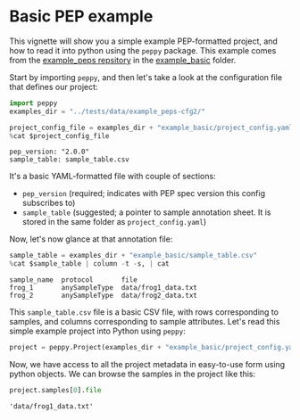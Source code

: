 # Basic PEP example

This vignette will show you a simple example PEP-formatted project, and how to read it into python using the `peppy` package. This example comes from the [example_peps repsitory](https://github.com/pepkit/example_peps) in the [example_basic](https://github.com/pepkit/example_peps/tree/master/example_basic) folder.


Start by importing `peppy`, and then let's take a look at the configuration file that defines our project:


```python
import peppy
examples_dir = "../tests/data/example_peps-cfg2/"
```


```python
project_config_file = examples_dir + "example_basic/project_config.yaml"
%cat $project_config_file
```

    pep_version: "2.0.0"
    sample_table: sample_table.csv

It's a basic YAML-formatted file with couple of sections:
- `pep_version` (required; indicates with PEP spec version this config subscribes to)
- `sample_table` (suggested; a pointer to sample annotation sheet. It is stored in the same folder as `project_config.yaml`)

Now, let's now glance at that annotation file: 


```python
sample_table = examples_dir + "example_basic/sample_table.csv"
%cat $sample_table | column -t -s, | cat
```

    sample_name  protocol       file
    frog_1       anySampleType  data/frog1_data.txt
    frog_2       anySampleType  data/frog2_data.txt


This `sample_table.csv` file is a basic CSV file, with rows corresponding to samples, and columns corresponding to sample attributes. Let's read this simple example project into Python using `peppy`:


```python
project = peppy.Project(examples_dir + "example_basic/project_config.yaml")
```

Now, we have access to all the project metadata in easy-to-use form using python objects. We can browse the samples in the project like this:


```python
project.samples[0].file
```




    'data/frog1_data.txt'


